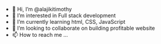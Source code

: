 - 👋 Hi, I’m @alajikitimothy
- 👀 I’m interested in Full stack development
- 🌱 I’m currently learning html, CSS, JavaScript
- 💞️ I’m looking to collaborate on building profitable website
- 📫 How to reach me ...

<!---
alajikitimothy/alajikitimothy is a ✨ special ✨ repository because its `README.md` (this file) appears on your GitHub profile.
You can click the Preview link to take a look at your changes.
--->
